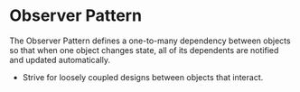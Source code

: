 # Observer Pattern
The Observer Pattern defines a one-to-many dependency between objects so that when one object changes state, all of its dependents are notified and updated automatically.
* Strive for loosely coupled designs between objects that interact.
 
